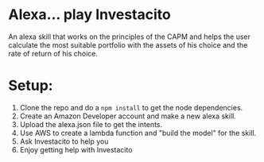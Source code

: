 # Alexa... play Investacito
An alexa skill that works on the principles of the CAPM and helps the user calculate the most suitable portfolio with the assets of his choice and the rate of return of his choice.

# Setup:

1. Clone the repo and do a ` npm install ` to get the node dependencies.
2. Create an Amazon Developer account and make a new alexa skill.
3. Upload the alexa.json file to get the intents.
4. Use AWS to create a lambda function and "build the model" for the skill.
5. Ask Investacito to help you
5. Enjoy getting help with Investacito
